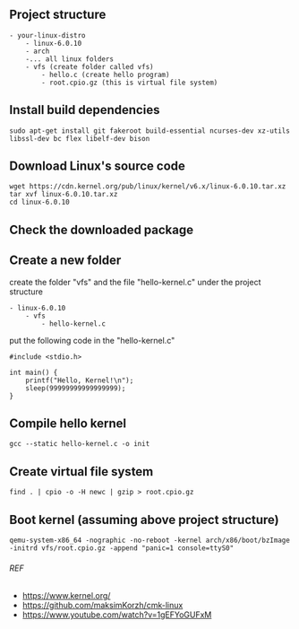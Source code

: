 ## Project structure
```
- your-linux-distro
    - linux-6.0.10
    - arch
    -... all linux folders
    - vfs (create folder called vfs)
        - hello.c (create hello program)
        - root.cpio.gz (this is virtual file system)
```

## Install build dependencies
```
sudo apt-get install git fakeroot build-essential ncurses-dev xz-utils libssl-dev bc flex libelf-dev bison
```

## Download Linux's source code
```
wget https://cdn.kernel.org/pub/linux/kernel/v6.x/linux-6.0.10.tar.xz
tar xvf linux-6.0.10.tar.xz
cd linux-6.0.10
```

## Check the downloaded package

## Create a new folder
create the folder "vfs" and the file "hello-kernel.c" under the project structure 

```
- linux-6.0.10
    - vfs
        - hello-kernel.c
```

put the following code in the "hello-kernel.c"

```
#include <stdio.h>

int main() {
    printf("Hello, Kernel!\n");
    sleep(99999999999999999);
}
```

## Compile hello kernel
```
gcc --static hello-kernel.c -o init
```

## Create virtual file system
```
find . | cpio -o -H newc | gzip > root.cpio.gz
```

## Boot kernel (assuming above project structure)
```
qemu-system-x86_64 -nographic -no-reboot -kernel arch/x86/boot/bzImage -initrd vfs/root.cpio.gz -append "panic=1 console=ttyS0"
```

###### REF
- https://www.kernel.org/
- https://github.com/maksimKorzh/cmk-linux
- https://www.youtube.com/watch?v=1gEFYoGUFxM
